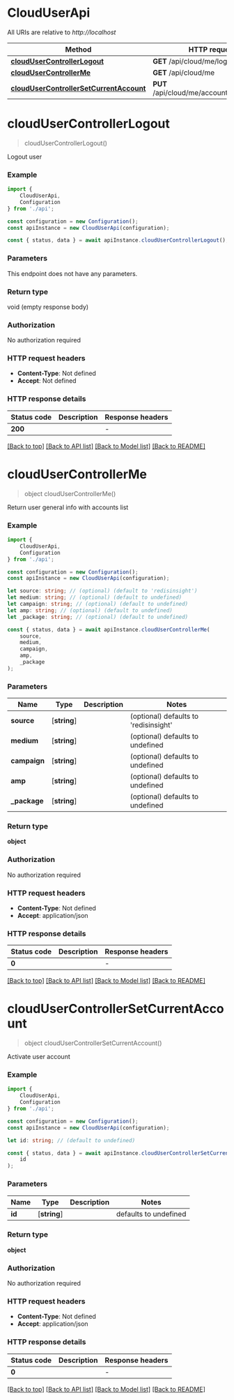 # CloudUserApi

All URIs are relative to *http://localhost*

|Method | HTTP request | Description|
|------------- | ------------- | -------------|
|[**cloudUserControllerLogout**](#cloudusercontrollerlogout) | **GET** /api/cloud/me/logout | |
|[**cloudUserControllerMe**](#cloudusercontrollerme) | **GET** /api/cloud/me | |
|[**cloudUserControllerSetCurrentAccount**](#cloudusercontrollersetcurrentaccount) | **PUT** /api/cloud/me/accounts/{id}/current | |

# **cloudUserControllerLogout**
> cloudUserControllerLogout()

Logout user

### Example

```typescript
import {
    CloudUserApi,
    Configuration
} from './api';

const configuration = new Configuration();
const apiInstance = new CloudUserApi(configuration);

const { status, data } = await apiInstance.cloudUserControllerLogout();
```

### Parameters
This endpoint does not have any parameters.


### Return type

void (empty response body)

### Authorization

No authorization required

### HTTP request headers

 - **Content-Type**: Not defined
 - **Accept**: Not defined


### HTTP response details
| Status code | Description | Response headers |
|-------------|-------------|------------------|
|**200** |  |  -  |

[[Back to top]](#) [[Back to API list]](../README.md#documentation-for-api-endpoints) [[Back to Model list]](../README.md#documentation-for-models) [[Back to README]](../README.md)

# **cloudUserControllerMe**
> object cloudUserControllerMe()

Return user general info with accounts list

### Example

```typescript
import {
    CloudUserApi,
    Configuration
} from './api';

const configuration = new Configuration();
const apiInstance = new CloudUserApi(configuration);

let source: string; // (optional) (default to 'redisinsight')
let medium: string; // (optional) (default to undefined)
let campaign: string; // (optional) (default to undefined)
let amp: string; // (optional) (default to undefined)
let _package: string; // (optional) (default to undefined)

const { status, data } = await apiInstance.cloudUserControllerMe(
    source,
    medium,
    campaign,
    amp,
    _package
);
```

### Parameters

|Name | Type | Description  | Notes|
|------------- | ------------- | ------------- | -------------|
| **source** | [**string**] |  | (optional) defaults to 'redisinsight'|
| **medium** | [**string**] |  | (optional) defaults to undefined|
| **campaign** | [**string**] |  | (optional) defaults to undefined|
| **amp** | [**string**] |  | (optional) defaults to undefined|
| **_package** | [**string**] |  | (optional) defaults to undefined|


### Return type

**object**

### Authorization

No authorization required

### HTTP request headers

 - **Content-Type**: Not defined
 - **Accept**: application/json


### HTTP response details
| Status code | Description | Response headers |
|-------------|-------------|------------------|
|**0** |  |  -  |

[[Back to top]](#) [[Back to API list]](../README.md#documentation-for-api-endpoints) [[Back to Model list]](../README.md#documentation-for-models) [[Back to README]](../README.md)

# **cloudUserControllerSetCurrentAccount**
> object cloudUserControllerSetCurrentAccount()

Activate user account

### Example

```typescript
import {
    CloudUserApi,
    Configuration
} from './api';

const configuration = new Configuration();
const apiInstance = new CloudUserApi(configuration);

let id: string; // (default to undefined)

const { status, data } = await apiInstance.cloudUserControllerSetCurrentAccount(
    id
);
```

### Parameters

|Name | Type | Description  | Notes|
|------------- | ------------- | ------------- | -------------|
| **id** | [**string**] |  | defaults to undefined|


### Return type

**object**

### Authorization

No authorization required

### HTTP request headers

 - **Content-Type**: Not defined
 - **Accept**: application/json


### HTTP response details
| Status code | Description | Response headers |
|-------------|-------------|------------------|
|**0** |  |  -  |

[[Back to top]](#) [[Back to API list]](../README.md#documentation-for-api-endpoints) [[Back to Model list]](../README.md#documentation-for-models) [[Back to README]](../README.md)

